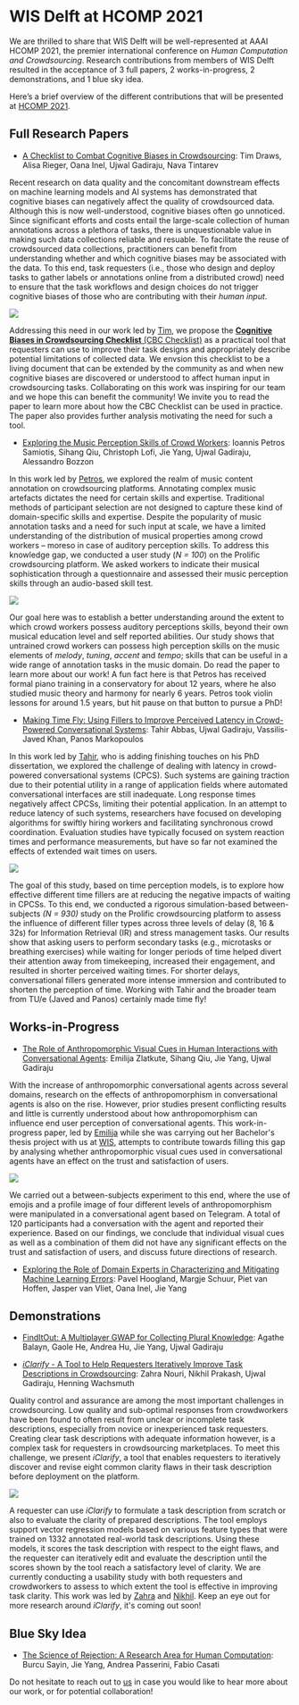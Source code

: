 # WIS Delft at HCOMP 2021 

We are thrilled to share that WIS Delft will be well-represented at AAAI HCOMP 2021, the premier international conference on *Human Computation and Crowdsourcing*. Research contributions from members of WIS Delft resulted in the acceptance of 3 full papers, 2 works-in-progress, 2 demonstrations, and 1 blue sky idea. 

Here’s a brief overview of the different contributions that will be presented at [HCOMP 2021](https://www.humancomputation.com). 

## Full Research Papers

- [A Checklist to Combat Cognitive Biases in Crowdsourcing](https://ujwalgadiraju.com/Publications/HCOMP2021b.pdf): Tim Draws, Alisa Rieger, Oana Inel, Ujwal Gadiraju, Nava Tintarev

Recent research on data quality and the concomitant downstream effects on machine learning models and AI systems has demonstrated that cognitive biases can negatively affect the quality of crowdsourced data. Although this is now well-understood, cognitive biases often go unnoticed. Since significant efforts and costs entail the large-scale collection of human annotations across a plethora of tasks, there is unquestionable value in making such data collections reliable and resuable. To facilitate the reuse of crowdsourced data collections, practitioners can benefit from understanding whether and which cognitive biases may be associated with the data. To this end, task requesters (i.e., those who design and deploy tasks to gather labels or annotations online from a distributed crowd) need to ensure that the task workflows and design choices do not trigger cognitive biases of those who are contributing with their *human input*. 

![](https://media.istockphoto.com/photos/head-with-a-puzzle-inside-and-an-inscription-bias-picture-id1321088893?b=1&k=20&m=1321088893&s=170667a&w=0&h=e-xe-v5ZC5gK92dCAQ4QQr1AWqVgeG9yFjgzSU-c8qY=)

Addressing this need in our work led by [Tim](https://timdraws.net), we propose the [**Cognitive Biases in Crowdsourcing Checklist** (CBC Checklist)](https://osf.io/g5b82/) as a practical tool that requesters can use to improve their task designs and appropriately describe potential limitations of collected data. We envsion this checklist to be a living document that can be extended by the community as and when new cognitive biases are discovered or understood to affect human input in crowdsourcing tasks. Collaborating on this work was inspiring for our team and we hope this can benefit the community! We invite you to read the paper to learn more about how the CBC Checklist can be used in practice. The paper also provides further analysis motivating the need for such a tool. 

- [Exploring the Music Perception Skills of Crowd Workers](https://ujwalgadiraju.com/Publications/HCOMP2021c.pdf): Ioannis Petros Samiotis, Sihang Qiu, Christoph Lofi, Jie Yang, Ujwal Gadiraju, Alessandro Bozzon

In this work led by [Petros](https://www.wis.ewi.tudelft.nl/samiotis), we explored the realm of music content annotation on crowdsourcing platforms. Annotating complex music artefacts dictates the need for certain skills and expertise. Traditional methods of participant selection are not designed to capture these kind of domain-specific skills and expertise. Despite the popularity of music annotation tasks and a need for such input at scale, we have a limited understanding of the distribution of musical properties among crowd workers – moreso in case of auditory perception skills. To address this knowledge gap, we conducted a user study (*N = 100*) on the Prolific crowdsourcing platform. We asked workers to indicate their musical sophistication through a questionnaire and assessed their music perception skills through an audio-based skill test. 

![](https://images.unsplash.com/photo-1511379938547-c1f69419868d?ixid=MnwxMjA3fDB8MHxwaG90by1wYWdlfHx8fGVufDB8fHx8&ixlib=rb-1.2.1&auto=format&fit=crop&w=1170&q=80)

Our goal here was to establish a better understanding around the extent to which crowd workers possess auditory perceptions skills, beyond their own musical education level and self reported abilities. Our study shows that untrained crowd workers can possess high perception skills on the music elements of *melody*, *tuning*, *accent* and *tempo*; skills that can be useful in a wide range of annotation tasks in the music domain. Do read the paper to learn more about our work! A fun fact here is that Petros has received formal piano training in a conservatory for about 12 years, where he also studied music theory and harmony for nearly 6 years. Petros took violin lessons for around 1.5 years, but hit pause on that button to pursue a PhD!

- [Making Time Fly: Using Fillers to Improve Perceived Latency in Crowd-Powered Conversational Systems](https://ujwalgadiraju.com/Publications/HCOMP2021a.pdf): Tahir Abbas, Ujwal Gadiraju, Vassilis-Javed Khan, Panos Markopoulos

In this work led by [Tahir](https://www.wis.ewi.tudelft.nl/abbas), who is adding finishing touches on his PhD dissertation, we explored the challenge of dealing with latency in crowd-powered conversational systems (CPCS). Such systems are gaining traction due to their potential utility in a range of application fields where automated conversational interfaces are still inadequate. Long response times negatively affect CPCSs, limiting their potential application. In an attempt to reduce latency of such systems, researchers have focused on developing algorithms for swiftly hiring workers and facilitating synchronous crowd coordination. Evaluation studies have typically focused on system reaction times and performance measurements, but have so far not examined the effects of extended wait times on users. 

![](https://media.istockphoto.com/photos/time-flies-picture-id519548561?b=1&k=20&m=519548561&s=170667a&w=0&h=zv4DX47MEAuLW0-cv3ol6RtLQIP1aNe-pWs4g2XK8vU=)

The goal of this study, based on time perception models, is to explore how effective different time fillers are at reducing the negative impacts of waiting in CPCSs. To this end, we conducted a rigorous simulation-based between-subjects *(N = 930)* study on the Prolific crowdsourcing platform to assess the influence of different filler types across three levels of delay (8, 16 & 32s) for Information Retrieval (IR) and stress management tasks. Our results show that asking users to perform secondary tasks (e.g., microtasks or breathing exercises) while waiting for longer periods of time helped divert their attention away from timekeeping, increased their engagement, and resulted in shorter perceived waiting times. For shorter delays, conversational fillers generated more intense immersion and contributed to shorten the perception of time. Working with Tahir and the broader team from TU/e (Javed and Panos) certainly made time fly!

## Works-in-Progress


- [The Role of Anthropomorphic Visual Cues in Human Interactions with Conversational Agents](https://ujwalgadiraju.com/Publications/HCOMP2021d.pdf): Emilija Zlatkute, Sihang Qiu, Jie Yang, Ujwal Gadiraju

With the increase of anthropomorphic conversational agents across several domains, research on the effects of anthropomorphism in conversational agents is also on the rise. However, prior studies present conflicting results and little is currently understood about how anthropomorphism can influence end user perception of conversational agents. This work-in-progress paper, led by [Emilija](https://www.linkedin.com/in/emilija-zlatkute/) while she was carrying out her Bachelor's thesis project with us at [WIS](https://www.wis.ewi.tudelft.nl), attempts to contribute towards filling this gap by analysing whether anthropomorphic visual cues used in conversational agents have an effect on the trust and satisfaction of users. 

![](https://media.istockphoto.com/photos/funny-pumpkins-with-faces-on-pastel-blue-background-with-copy-space-picture-id1271779055?b=1&k=20&m=1271779055&s=170667a&w=0&h=pOnRm-lq3kdjgdDd1LYUhiUseG2FKzW9rulko5YI8f8=)

We carried out a between-subjects experiment to this end, where the use of emojis and a profile image of four different levels of anthropomorphism were manipulated in a conversational agent based on Telegram. A total of 120 participants had a conversation with the agent and reported their experience. Based on our findings, we conclude that individual visual cues as well as a combination of them did not have any significant effects on the trust and satisfaction of users, and discuss future directions of research.

- [Exploring the Role of Domain Experts in Characterizing and Mitigating Machine Learning Errors](https://yangjiera.github.io/pdf/hoogland2021hcomp.pdf): Pavel Hoogland, Margje Schuur, Piet van Hoffen, Jasper van Vliet, Oana Inel, Jie Yang


## Demonstrations

- [FindItOut: A Multiplayer GWAP for Collecting Plural Knowledge](https://ujwalgadiraju.com/Publications/HCOMP2021e.pdf): Agathe Balayn, Gaole He, Andrea Hu, Jie Yang, Ujwal Gadiraju

- [*iClarify* - A Tool to Help Requesters Iteratively Improve Task Descriptions in Crowdsourcing](https://ujwalgadiraju.com/Publications/HCOMP2021f.pdf): Zahra Nouri, Nikhil Prakash, Ujwal Gadiraju, Henning Wachsmuth

Quality control and assurance are among the most important challenges in crowdsourcing. Low quality and sub-optimal responses from crowdworkers have been found to often result from unclear or incomplete task descriptions, especially from novice or inexperienced task requesters. Creating clear task descriptions with adequate information however, is a complex task for requesters in crowdsourcing marketplaces. To meet this challenge, we present *iClarify*, a tool that enables requesters to iteratively discover and revise eight common clarity flaws in their task description before deployment on the platform.

![](https://media.istockphoto.com/photos/laptop-computer-with-magnifying-glass-as-a-symbol-for-searching-on-picture-id1269819070?b=1&k=20&m=1269819070&s=170667a&w=0&h=incq7yg0H4ZbcCqw4Rw9kqO1IUikxG6ierIHvKVtx2o=)

A requester can use *iClarify* to formulate a task description from scratch or also to evaluate the clarity of prepared descriptions. The tool employs support vector regression models based on various feature types that were trained on 1332 annotated real-world task descriptions. Using these models, it scores the task description with respect to the eight flaws, and the requester can iteratively edit and evaluate the description until the scores shown by the tool reach a satisfactory level of clarity. We are currently conducting a usability study with both requesters and crowdworkers to assess to which extent the tool is effective in improving task clarity. This work was led by [Zahra](https://www.uni-paderborn.de/person/35802) and [Nikhil](https://nix07.github.io). Keep an eye out for more research around *iClarify*, it's coming out soon!

## Blue Sky Idea

- [The Science of Rejection: A Research Area for Human Computation](https://yangjiera.github.io/pdf/sayin2021hcomp.pdf): Burcu Sayin, Jie Yang, Andrea Passerini, Fabio Casati

Do not hesitate to reach out to [us](u.k.gadiraju@tudelft.nl) in case you would like to hear more about our work, or for potential collaboration!
